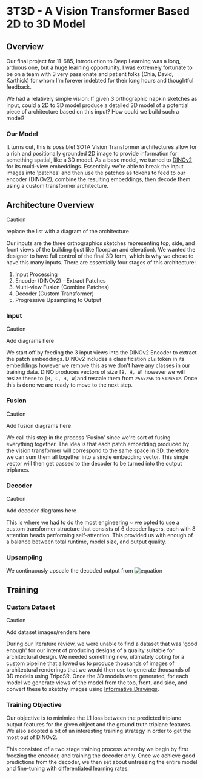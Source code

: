 # 3T3D - A Vision Transformer Based 2D to 3D Model
## Overview
Our final project for 11-685, Introduction to Deep Learning was a long, arduous one, but a huge learning opportunity. I was extremely fortunate to be on a team with 3 very passionate and patient folks (Chia, David, Karthick) for whom I'm forever indebted for their long hours and thoughtful feedback.

We had a relatively simple vision: If given 3 orthographic napkin sketches as input, could a 2D to 3D model produce a detailed 3D model of a potential piece of architecture based on this input? How could we build such a model?

### Our Model
It turns out, this is possible! SOTA Vision Transformer architectures allow for a rich and positionally grounded 2D image to provide information for something spatial, like a 3D model. As a base model, we turned to [DINOv2](https://arxiv.org/abs/2304.07193) for its multi-view embeddings. Essentially we're able to break the input images into 'patches' and then use the patches as tokens to feed to our encoder (DINOv2), combine the resulting embeddings, then decode them using a custom transformer architecture.

## Architecture Overview
> [!CAUTION]
> replace the list with a diagram of the architecture

Our inputs are the three orthographics sketches representing top, side, and front views of the building (just like floorplan and elevation). We wanted the designer to have full control of the final 3D form, which is why we chose to have this many inputs. There are essentially four stages of this architecture:
1. Input Processing
2. Encoder (DINOv2) - Extract Patches
2. Multi-view Fusion (Combine Patches)
3. Decoder (Custom Transformer)
4. Progressive Upsampling to Output

### Input 
> [!CAUTION]
> Add diagrams here

We start off by feeding the 3 input views into the DINOv2 Encoder to extract the patch embeddings. DINOv2 includes a classification `cls` token in its embeddings however we remove this as we don't have any classes in our training data. DINO produces vectors of size `[B, H, W]` however we will resize these to `[B, C, H, W]`and rescale them from `256x256` to `512x512`. Once this is done we are ready to move to the next step.

### Fusion
> [!CAUTION]
> Add fusion diagrams here

We call this step in the process 'Fusion' since we're sort of fusing everything together. The idea is that each patch embedding produced by the vision transformer will correspond to the same space in 3D, therefore we can sum them all together into a single embedding vector. This single vector will then get passed to the decoder to be turned into the output triplanes.

### Decoder
> [!CAUTION]
> Add decoder diagrams here

This is where we had to do the most engineering ~ we opted to use a custom transformer structure that consists of 6 decoder layers, each with 8 attention heads performing self-attention. This provided us with enough of a balance between total runtime, model size, and output quality.

### Upsampling
We continuously upscale the decoded output from ![equation](https://latex.codecogs.com/svg.image?\mathbb{R}^{16}\rightarrow\mathbb{R}^{128})

## Training
### Custom Dataset
> [!CAUTION]
> Add dataset images/renders here

During our literature review, we were unable to find a dataset that was 'good enough' for our intent of producing designs of a quality suitable for architectural design. We needed something new, ultimately opting for a custom pipeline that allowed us to produce thousands of images of architectural renderings that we would then use to generate thousands of 3D models using TripoSR. Once the 3D models were generated, for each model we generate views of the model from the top, front, and side, and convert these to sketchy images using [Informative Drawings](https://github.com/carolineec/informative-drawings).

### Training Objective
Our objective is to minimize the L1 loss between the predicted triplane output features for the given object and the ground truth triplane features. We also adopted a bit of an interesting training strategy in order to get the most out of DINOv2. 

This consisted of a two stage training process whereby we begin by first freezing the encoder, and training the decoder only. Once we achieve good predictions from the decoder, we then set about unfreezing the entire model and fine-tuning with differentiated learning rates.  

